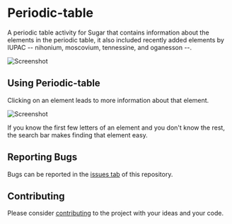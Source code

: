 Periodic-table
==============

A periodic table activity for Sugar that contains information about the elements in the periodic table, it also included recently added elements by IUPAC -- nihonium, moscovium, tennessine, and oganesson --.

![Screenshot](https://github.com/sugarlabs/periodic-table/blob/master/screenshots/3.png)

Using Periodic-table
--------------------

Clicking on an element leads to more information about that element.

![Screenshot](https://github.com/sugarlabs/periodic-table/blob/master/screenshots/1.png)


If you know the first few letters of an element and you don't know the rest, the search bar makes finding that element easy.

Reporting Bugs
--------------

Bugs can be reported in the
[issues tab](https://github.com/sugarlabs/periodic-table/issues)
of this repository.

Contributing
------------

Please consider [contributing](https://github.com/sugarlabs/sugar-docs/blob/master/src/contributing.md) to the project with your ideas and your code.
